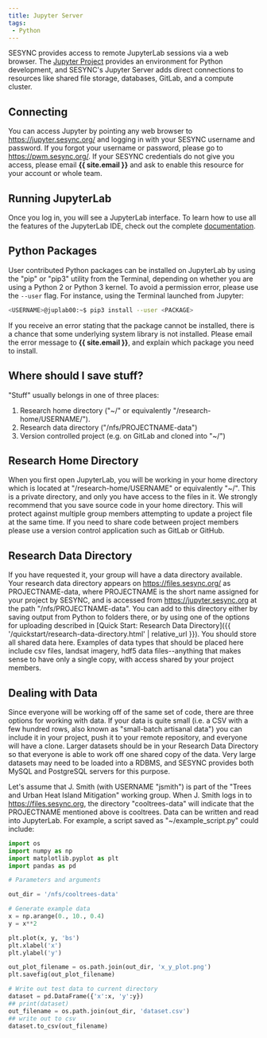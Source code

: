 ```yaml
---
title: Jupyter Server
tags:
 - Python
---
```


SESYNC provides access to remote JupyterLab sessions via a web browser. The
[Jupyter Project](https://jupyter.org) provides an environment for Python
development, and SESYNC's Jupyter Server adds direct connections to resources
like shared file storage, databases, GitLab, and a compute cluster.

## Connecting

You can access Jupyter by pointing any web browser to
<https://jupyter.sesync.org/> and logging in with your SESYNC username and
password. If you forgot your username or password, please go to
<https://pwm.sesync.org/>. If your SESYNC credentials do not give you access,
please email **{{ site.email }}** and ask to enable this resource for your
account or whole team.

## Running JupyterLab

Once you log in, you will see a JupyterLab interface. To learn how to use all
the features of the JupyterLab IDE, check out the complete
[documentation](https://jupyterlab.readthedocs.io/en/stable/user/interface.html).

## Python Packages

User contributed Python packages can be installed on JupyterLab by using the
"pip" or "pip3" utility from the Terminal, depending on whether you are
using a Python 2 or Python 3 kernel. To avoid a permission error, please use the
`--user` flag. For instance, using the Terminal launched from Jupyter:

```bash
<USERNAME>@juplab00:~$ pip3 install --user <PACKAGE>
```

If you receive an error stating that the package cannot be installed, there is a
chance that some underlying system library is not installed. Please email the
error message to **{{ site.email }}**, and explain which package you need to
install.

## Where should I save stuff?

"Stuff" usually belongs in one of three places:

1. Research home directory ("~/" or equivalently "/research-home/USERNAME/").
1. Research data directory ("/nfs/PROJECTNAME-data")
1. Version controlled project (e.g. on GitLab and cloned into "~/")

## Research Home Directory

When you first open JupyterLab, you will be working in your home directory which
is located at "/research-home/USERNAME" or equivalently "~/". This is a private
directory, and only you have access to the files in it. We strongly recommend
that you save source code in your home directory. This will protect against
multiple group members attempting to update a project file at the same time. If
you need to share code between project members please use a version control
application such as GitLab or GitHub.

## Research Data Directory

If you have requested it, your group will have a data directory available. Your
research data directory appears on <https://files.sesync.org/> as
PROJECTNAME-data, where PROJECTNAME is the short name assigned for your project
by SESYNC, and is accessed from <https://jupyter.sesync.org> at the path
"/nfs/PROJECTNAME-data". You can add to this directory either by saving output
from Python to folders there, or by using one of the options for uploading
described in [Quick Start: Research Data Directory]({{
'/quickstart/research-data-directory.html' | relative_url }}). You should store
all shared data here. Examples of data types that should be placed here include
csv files, landsat imagery, hdf5 data files--anything that makes sense to have
only a single copy, with access shared by your project members.

## Dealing with Data

Since everyone will be working off of the same set of code, there are three
options for working with data. If your data is quite small (i.e. a CSV with a
few hundred rows, also known as "small-batch artisanal data") you can include it
in your project, push it to your remote repository, and everyone will have a
clone. Larger datasets should be in your Research Data Directory so that
everyone is able to work off one shared copy of the data. Very large datasets
may need to be loaded into a RDBMS, and SESYNC provides both MySQL and
PostgreSQL servers for this purpose.

Let's assume that J. Smith (with USERNAME "jsmith") is part of the "Trees and
Urban Heat Island Mitigation" working group. When J. Smith logs in to
<https://files.sesync.org>, the directory "cooltrees-data" will indicate that the
PROJECTNAME mentioned above is cooltrees. Data can be written and read into
JupyterLab. For example, a script saved as "~/example_script.py" could include:

```python
import os
import numpy as np
import matplotlib.pyplot as plt
import pandas as pd

# Parameters and arguments

out_dir = '/nfs/cooltrees-data'

# Generate example data
x = np.arange(0., 10., 0.4)
y = x**2

plt.plot(x, y, 'bs')
plt.xlabel('x')
plt.ylabel('y')

out_plot_filename = os.path.join(out_dir, 'x_y_plot.png')
plt.savefig(out_plot_filename)

# Write out test data to current directory
dataset = pd.DataFrame({'x':x, 'y':y})
## print(dataset)
out_filename = os.path.join(out_dir, 'dataset.csv')
## write out to csv
dataset.to_csv(out_filename)
```
